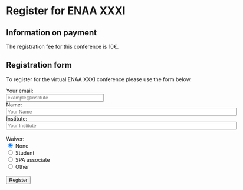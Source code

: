 # Register for ENAA XXXI

## Information on payment

The registration fee for this conference is 10€. 
## Registration form

To register for the virtual ENAA XXXI conference please use the form below. 

<script src="https://ajax.googleapis.com/ajax/libs/jquery/3.2.1/jquery.min.js"></script>
<script>
    $(document).ready(function() {
        $("input[type='radio']").change(function() {
            if ($(this).val() == "other") {
                $("#otherAnswer").show();
            } else {
                $("#otherAnswer").hide();
            }
        });
    });
</script>

<form
  action="https://formspree.io/f/meqpyvlz"
  method="POST"
>
<label>
    Your email:
<br>
    <input type="email" name="_replyto" size="30" placeholder="example@institute">
  </label>
<br>
<label>
    Name:
<br>
    <input type="text" name="name" size="75" placeholder="Your Name">
  </label>
<br>
 <label>
    Institute:
<br>
    <input type="text" name="institute" size="75" placeholder="Your Institute">
  </label>
<br>
<br>
   <label>Waiver:</label>
<br>
      <input type="radio" id="none" name="waiver" value="none" required="required" checked="checked">
      <label for="none">None</label><br>
      <input type="radio" id="student" name="waiver" value="student">
      <label for="student">Student</label><br>
      <input type="radio" id="spa" name="waiver" value="spa">
      <label for="spa">SPA associate</label><br>
      <input type="radio" id="other" name="waiver" value="other">
      <label for="other">Other</label><br>
<input style="display:none;" type="text" size="75" name="otherAnswer" id="otherAnswer" />
<br>
  <button type="submit">Register</button>
</form>

